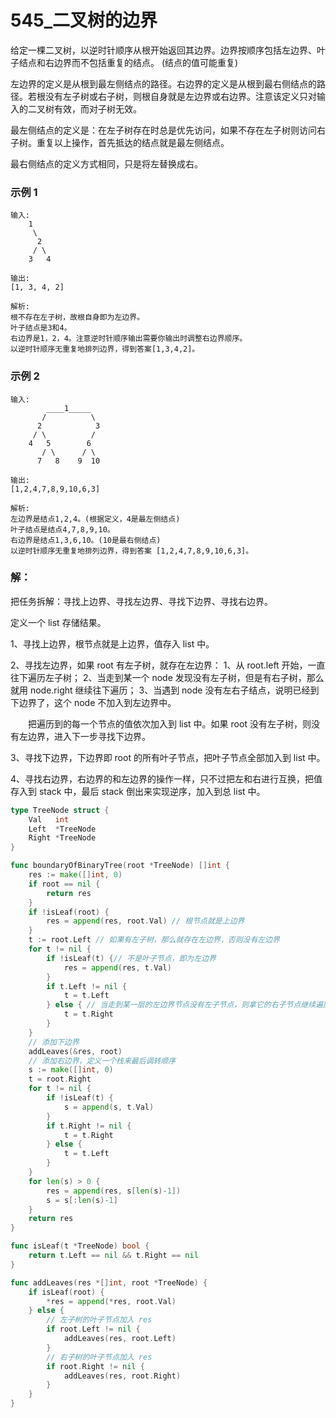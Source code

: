# 545_二叉树的边界

给定一棵二叉树，以逆时针顺序从根开始返回其边界。边界按顺序包括左边界、叶子结点和右边界而不包括重复的结点。 (结点的值可能重复)

左边界的定义是从根到最左侧结点的路径。右边界的定义是从根到最右侧结点的路径。若根没有左子树或右子树，则根自身就是左边界或右边界。注意该定义只对输入的二叉树有效，而对子树无效。

最左侧结点的定义是：在左子树存在时总是优先访问，如果不存在左子树则访问右子树。重复以上操作，首先抵达的结点就是最左侧结点。

最右侧结点的定义方式相同，只是将左替换成右。

### 示例 1

    输入:
        1
         \
          2
         / \
        3   4

    输出:
    [1, 3, 4, 2]

    解析:
    根不存在左子树，故根自身即为左边界。
    叶子结点是3和4。
    右边界是1，2，4。注意逆时针顺序输出需要你输出时调整右边界顺序。
    以逆时针顺序无重复地排列边界，得到答案[1,3,4,2]。

### 示例 2

    输入:
            ____1_____
           /          \
          2            3
         / \          / 
        4   5        6   
           / \      / \
          7   8    9  10  
        
    输出:
    [1,2,4,7,8,9,10,6,3]

    解析:
    左边界是结点1,2,4。(根据定义，4是最左侧结点)
    叶子结点是结点4,7,8,9,10。
    右边界是结点1,3,6,10。(10是最右侧结点)
    以逆时针顺序无重复地排列边界，得到答案 [1,2,4,7,8,9,10,6,3]。

### 解：

把任务拆解：寻找上边界、寻找左边界、寻找下边界、寻找右边界。

定义一个 list 存储结果。

1、寻找上边界，根节点就是上边界，值存入 list 中。

2、寻找左边界，如果 root 有左子树，就存在左边界：
    1、从 root.left 开始，一直往下遍历左子树；
    2、当走到某一个 node 发现没有左子树，但是有右子树，那么就用 node.right 继续往下遍历；
    3、当遇到 node 没有左右子结点，说明已经到下边界了，这个 node 不加入到左边界中。

  把遍历到的每一个节点的值依次加入到 list 中。如果 root 没有左子树，则没有左边界，进入下一步寻找下边界。

3、寻找下边界，下边界即 root 的所有叶子节点，把叶子节点全部加入到 list 中。

4、寻找右边界，右边界的和左边界的操作一样，只不过把左和右进行互换，把值存入到 stack 中，最后 stack 倒出来实现逆序，加入到总 list 中。

```go
type TreeNode struct {
	Val   int
	Left  *TreeNode
	Right *TreeNode
}

func boundaryOfBinaryTree(root *TreeNode) []int {
	res := make([]int, 0)
	if root == nil {
		return res
	}
	if !isLeaf(root) {
		res = append(res, root.Val) // 根节点就是上边界
	}
	t := root.Left // 如果有左子树，那么就存在左边界，否则没有左边界
	for t != nil {
		if !isLeaf(t) {// 不是叶子节点，即为左边界
			res = append(res, t.Val)
		}
		if t.Left != nil {
			t = t.Left
		} else { // 当走到某一层的左边界节点没有左子节点，则拿它的右子节点继续遍历
			t = t.Right
		}
	}
	// 添加下边界
	addLeaves(&res, root)
	// 添加右边界，定义一个栈来最后调转顺序
	s := make([]int, 0)
	t = root.Right
	for t != nil {
		if !isLeaf(t) {
			s = append(s, t.Val)
		}
		if t.Right != nil {
			t = t.Right
		} else {
			t = t.Left
		}
	}
	for len(s) > 0 {
		res = append(res, s[len(s)-1])
		s = s[:len(s)-1]
	}
	return res
}

func isLeaf(t *TreeNode) bool {
	return t.Left == nil && t.Right == nil
}

func addLeaves(res *[]int, root *TreeNode) {
	if isLeaf(root) {
		*res = append(*res, root.Val)
	} else {
		// 左子树的叶子节点加入 res
		if root.Left != nil {
			addLeaves(res, root.Left)
		}
		// 右子树的叶子节点加入 res
		if root.Right != nil {
			addLeaves(res, root.Right)
		}
	}
}
```